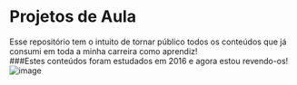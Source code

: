 # Projetos de Aula
Esse repositório tem o intuito de tornar público todos os conteúdos que já consumi em toda a minha carreira como aprendiz! <br>
###Estes conteúdos foram estudados em 2016 e agora estou revendo-os!
![image](https://user-images.githubusercontent.com/61066188/149964073-1e755ff8-4882-405e-aaf5-1363f8cdd6a8.png)
